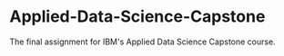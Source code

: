 # Applied-Data-Science-Capstone
The final assignment for IBM's Applied Data Science Capstone course.
